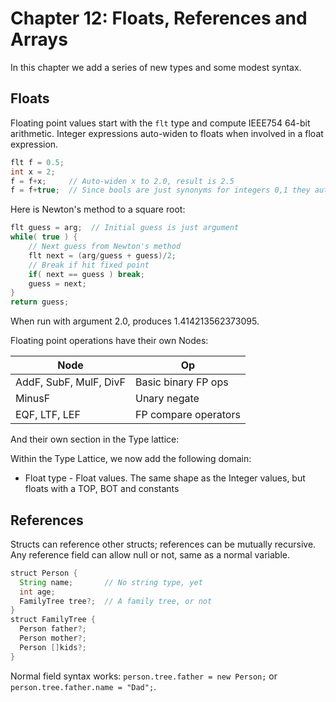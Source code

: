 # Chapter 12: Floats, References and Arrays

In this chapter we add a series of new types and some modest syntax.

## Floats

Floating point values start with the `flt` type and compute IEEE754 64-bit arithmetic.
Integer expressions auto-widen to floats when involved in a float expression.

```java
flt f = 0.5;
int x = 2;
f = f+x;     // Auto-widen x to 2.0, result is 2.5
f = f+true;  // Since bools are just synonyms for integers 0,1 they auto-widen also
```


Here is Newton's method to a square root:
```java
flt guess = arg;  // Initial guess is just argument
while( true ) {
    // Next guess from Newton's method
    flt next = (arg/guess + guess)/2;
    // Break if hit fixed point
    if( next == guess ) break;
    guess = next;
}
return guess;
```
When run with argument 2.0, produces 1.414213562373095.

Floating point operations have their own Nodes:

| Node                   | Op                   |
|------------------------|----------------------|
| AddF, SubF, MulF, DivF | Basic binary FP ops  |
| MinusF                 | Unary negate         |
| EQF, LTF, LEF          | FP compare operators |

And their own section in the Type lattice:

Within the Type Lattice, we now add the following domain:

* Float type - Float values.  The same shape as the Integer values, but floats
  with a TOP, BOT and constants


## References

Structs can reference other structs; references can be mutually recursive.
Any reference field can allow null or not, same as a normal variable.

```java
struct Person {
  String name;       // No string type, yet
  int age;
  FamilyTree tree?;  // A family tree, or not
}
struct FamilyTree {
  Person father?;
  Person mother?;
  Person []kids?;
}
```

Normal field syntax works:  `person.tree.father = new Person;` or `person.tree.father.name = "Dad";`.
